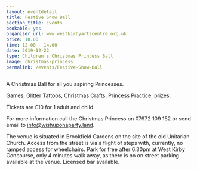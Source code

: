 ```yaml
---
layout: eventdetail
title: Festive Snow Ball
section_title: Events
bookable: yes
organiser_url: www.westkirbyartscentre.org.uk
price: 10.00
time: 12.00 - 14.00
date: 2019-12-22
type: Children's Christmas Princess Ball
image: christmas-princess
permalink: /events/Festive-Snow-Ball
---
```


A Christmas Ball for all you aspiring Princesses.

Games, Glitter Tattoos, Christmas Crafts, Princess Practice, prizes.

Tickets are £10 for 1 adult and child.

For more information call the Christmas Princess on 07972 109 152 or send email to [info@wishuponaparty.land](info@wishuponaparty.land).

The venue is situated in Brookfield Gardens on the site of the old Unitarian Church. Access from the street is via a flight of steps with, currently, no ramped access for wheelchairs. Park for free after 6.30pm at West Kirby Concourse, only 4 minutes walk away, as there is no on street parking available at the venue. Licensed bar available.
